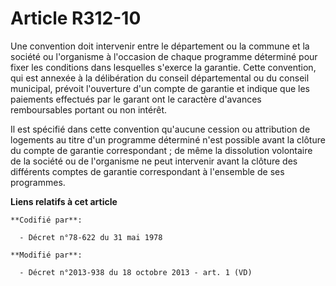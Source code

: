 # Article R312-10

Une convention doit intervenir entre le département ou la commune et la société ou l'organisme à l'occasion de chaque
programme déterminé pour fixer les conditions dans lesquelles s'exerce la garantie. Cette convention, qui est annexée à la
délibération du conseil départemental ou du conseil municipal, prévoit l'ouverture d'un compte de garantie et indique que les
paiements effectués par le garant ont le caractère d'avances remboursables portant ou non intérêt. 

Il est spécifié dans cette convention qu'aucune cession ou attribution de logements au titre d'un programme déterminé n'est
possible avant la clôture du compte de garantie correspondant ; de même la dissolution volontaire de la société ou de
l'organisme ne peut intervenir avant la clôture des différents comptes de garantie correspondant à l'ensemble de ses
programmes.

**Liens relatifs à cet article**

	**Codifié par**:

	  - Décret n°78-622 du 31 mai 1978

	**Modifié par**:

	  - Décret n°2013-938 du 18 octobre 2013 - art. 1 (VD)
